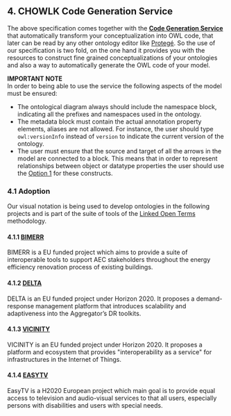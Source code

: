 ## 4. CHOWLK Code Generation Service

The above specification comes together with the <b><a href="https://chowlk.linkeddata.es/">Code Generation Service</a></b> that automatically transform your conceptualization into OWL code, that later can be read by any other ontology editor like <a href="https://protege.stanford.edu/">Protegé</a>. So the use of our specification is two fold, on the one hand it provides you with the resources to construct fine grained conceptualizations of your ontologies and also a way to automatically generate the OWL code of your model.

<b>IMPORTANT NOTE</b><br>
In order to being able to use the service the following aspects of the model must be ensured:
<ul>
    <li>The ontological diagram always should include the namespace block, indicating all the prefixes and namespaces used in the ontology.</li>
    <li>The metadata block must contain the actual annotation property elements, aliases are not allowed. For instance, the user should type <code>owl:versionInfo</code> instead of <code>version</code> to indicate the current version of the ontology.</li>
    <li>The user must ensure that the source and target of all the arrows in the model are connected to a block. This means that in order to represent relationships between object or datatype properties the user should use the <a href="#relations-between-properties">Option 1</a> for these constructs.</li>
</ul>

### 4.1 Adoption

Our visual notation is being used to develop ontologies in the following projects and is part of the suite of tools of the <a href="https://lot.linkeddata.es/">Linked Open Terms</a> methodology.

#### 4.1.1 <a href="https://bimerr.iot.linkeddata.es/" target="_blank">BIMERR</a>

BIMERR is a EU funded project which aims to provide a suite of interoperable tools to support AEC stakeholders throughout the energy efficiency renovation process of existing buildings.

#### 4.1.2 <a href="http://delta.iot.linkeddata.es/" target="_blank">DELTA</a>

DELTA is an EU funded project under Horizon 2020. It proposes a demand-response management platform that introduces scalability and adaptiveness into the Aggregator’s DR toolkits.

#### 4.1.3 <a href="http://vicinity.iot.linkeddata.es/vicinity/" target="_blank">VICINITY</a>

VICINITY is an EU funded project under Horizon 2020. It proposes a platform and ecosystem that provides "interoperability as a service" for infrastructures in the Internet of Things.

#### 4.1.4 <a href="https://oeg-upm.github.io/easytv-onto/OnToology/ontology/core.ttl/documentation/index-en.html" target="_blank">EASYTV</a>

EasyTV is a H2020 European project which main goal is to provide equal access to television and audio-visual services to that all users, especially persons with disabilities and users with special needs.

